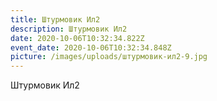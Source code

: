 ```yaml
---
title: Штурмовик Ил2
description: Штурмовик Ил2
date: 2020-10-06T10:32:34.822Z
event_date: 2020-10-06T10:32:34.848Z
picture: /images/uploads/штурмовик-ил2-9.jpg
---
```

Штурмовик Ил2